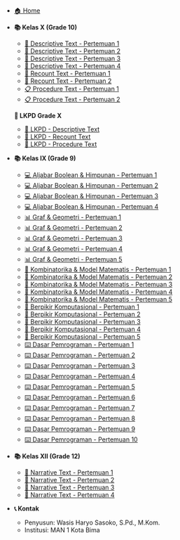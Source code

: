 <!-- _sidebar.md -->

- [🏠 Home](/)

- **📚 Kelas X (Grade 10)**

  - [📖 Descriptive Text - Pertemuan 1](english/x/descriptive-text-x.md)
  - [📖 Descriptive Text - Pertemuan 2](english/x/descriptive-text-x-meeting2.md)
  - [📖 Descriptive Text - Pertemuan 3](english/x/descriptive-text-x-meeting3.md)
  - [📖 Descriptive Text - Pertemuan 4](english/x/descriptive-text-x-meeting4.md)
  - [📝 Recount Text - Pertemuan 1](english/x/recount-text-x.md)
  - [📝 Recount Text - Pertemuan 2](english/x/recount-text-x-meeting2.md)
  - [📋 Procedure Text - Pertemuan 1](english/x/procedure-text-x.md)
  - [📋 Procedure Text - Pertemuan 2](english/x/procedure-text-x-meeting2.md)
  
  **📝 LKPD Grade X**
  - [📄 LKPD - Descriptive Text](english/x/lkpd/lkpd-descriptive-text-x.md)
  - [📄 LKPD - Recount Text](english/x/lkpd/lkpd-recount-text-x.md)
  - [📄 LKPD - Procedure Text](english/x/lkpd/lkpd-procedure-text-x.md)

- **📚 Kelas IX (Grade 9)**

  - [💻 Aljabar Boolean & Himpunan - Pertemuan 1](tik/ix/aljabar-boolean-pengantar-ix.md)
  - [💻 Aljabar Boolean & Himpunan - Pertemuan 2](tik/ix/aljabar-boolean-pemrograman-ix.md)
  - [💻 Aljabar Boolean & Himpunan - Pertemuan 3](tik/ix/aljabar-boolean-latihan-ix.md)
  - [💻 Aljabar Boolean & Himpunan - Pertemuan 4](tik/ix/teori-himpunan-ix.md)
  - [📊 Graf & Geometri - Pertemuan 1](tik/ix/graf-konsep-dasar-ix.md)
  - [📊 Graf & Geometri - Pertemuan 2](tik/ix/graf-jenis-representasi-ix.md)
  - [📊 Graf & Geometri - Pertemuan 3](tik/ix/graf-aplikasi-sehari-hari-ix.md)
  - [📊 Graf & Geometri - Pertemuan 4](tik/ix/geometri-komputasi-pengantar-ix.md)
  - [📊 Graf & Geometri - Pertemuan 5](tik/ix/graf-geometri-latihan-ix.md)
  - [🔢 Kombinatorika & Model Matematis - Pertemuan 1](tik/ix/kombinatorika-pencacahan-dasar-ix.md)
  - [🔢 Kombinatorika & Model Matematis - Pertemuan 2](tik/ix/kombinatorika-permutasi-kombinasi-ix.md)
  - [🔢 Kombinatorika & Model Matematis - Pertemuan 3](tik/ix/kombinatorika-deret-aritmetika-ix.md)
  - [🔢 Kombinatorika & Model Matematis - Pertemuan 4](tik/ix/kombinatorika-model-matematis-ix.md)
  - [🔢 Kombinatorika & Model Matematis - Pertemuan 5](tik/ix/kombinatorika-latihan-diskusi-ix.md)
  - [🎯 Berpikir Komputasional - Pertemuan 1](tik/ix/simulasi-pengantar-ix.md)
  - [🎯 Berpikir Komputasional - Pertemuan 2](tik/ix/optimisasi-konsep-ix.md)
  - [🎯 Berpikir Komputasional - Pertemuan 3](tik/ix/induksi-deduksi-logika-ix.md)
  - [🎯 Berpikir Komputasional - Pertemuan 4](tik/ix/berpikir-komputasional-latihan-ix.md)
  - [🎯 Berpikir Komputasional - Pertemuan 5](tik/ix/simulasi-optimisasi-latihan-diskusi-ix.md)
  - [⌨️ Dasar Pemrograman - Pertemuan 1](tik/ix/algoritma-sederhana-1-ix.md)
  - [⌨️ Dasar Pemrograman - Pertemuan 2](tik/ix/algoritma-sederhana-2-ix.md)
  - [⌨️ Dasar Pemrograman - Pertemuan 3](tik/ix/input-output-ix.md)
  - [⌨️ Dasar Pemrograman - Pertemuan 4](tik/ix/struktur-percabangan-ix.md)
  - [⌨️ Dasar Pemrograman - Pertemuan 5](tik/ix/struktur-perulangan-ix.md)
  - [⌨️ Dasar Pemrograman - Pertemuan 6](tik/ix/array-satu-dimensi-ix.md)
  - [⌨️ Dasar Pemrograman - Pertemuan 7](tik/ix/subprogram-fungsi-ix.md)
  - [⌨️ Dasar Pemrograman - Pertemuan 8](tik/ix/rekursi-dasar-ix.md)
  - [⌨️ Dasar Pemrograman - Pertemuan 9](tik/ix/latihan-pemrograman-1-ix.md)
  - [⌨️ Dasar Pemrograman - Pertemuan 10](tik/ix/latihan-pemrograman-2-ix.md)

- **📚 Kelas XII (Grade 12)**

  - [📖 Narrative Text - Pertemuan 1](english/xii/narative-text-xii.md)
  - [📖 Narrative Text - Pertemuan 2](english/xii/narrative-text-xii-meeting2.md)
  - [📖 Narrative Text - Pertemuan 3](english/xii/narrative-text-xii-meeting3.md)
  - [📖 Narrative Text - Pertemuan 4](english/xii/narrative-text-xii-meeting4.md)

- **📞 Kontak**
  - Penyusun: Wasis Haryo Sasoko, S.Pd., M.Kom.
  - Institusi: MAN 1 Kota Bima

